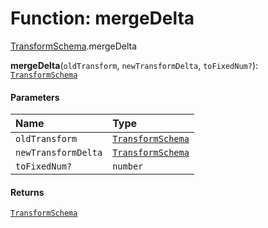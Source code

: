 # Function: mergeDelta

[TransformSchema](/en/auto-docs/utils/modules/TransformSchema.md).mergeDelta

**mergeDelta**(`oldTransform`, `newTransformDelta`, `toFixedNum?`): [`TransformSchema`](/en/auto-docs/utils/interfaces/TransformSchema-1.md)

#### Parameters

| Name | Type |
| :------ | :------ |
| `oldTransform` | [`TransformSchema`](/en/auto-docs/utils/interfaces/TransformSchema-1.md) |
| `newTransformDelta` | [`TransformSchema`](/en/auto-docs/utils/interfaces/TransformSchema-1.md) |
| `toFixedNum?` | `number` |

#### Returns

[`TransformSchema`](/en/auto-docs/utils/interfaces/TransformSchema-1.md)
